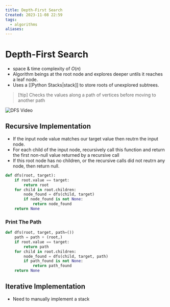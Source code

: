 ```yaml
---
title: Depth-First Search
Created: 2023-11-08 22:59
tags:
  - algorithms
aliases:
---
```

# Depth-First Search
- space & time complexity of $O(n)$
- Algorithm beings at the root node and explores deeper untils it reaches a leaf node.
- Uses a [[Python Stacks|stack]] to store roots of unexplored subtrees.
>[!tip] Checks the values along a path of vertices before moving to another path

![DFS Video](https://www.youtube.com/watch?v=0_ZzqX5bpyA)

## Recursive Implementation
- If the input node value matches our target value then reutrn the input node.
- For each child of the input node, recursively call this function and return the first non-null value returned by a recursive call
- If this root node has no children, or the recursive calls did not reutrn any node, then return null.
```Python
def dfs(root, target):
	if root.value == target:
		return root
	for child in root.children:
		node_found = dfs(child, target)
		if node_found is not None:
			return node_found
	return None
```

### Print The Path
```Python
def dfs(root, target, path=())
	path = path + (root,)
	if root.value == target:
		return path
	for child in root.children:
		node_found = dfs(child, target, path)
		if path_found is not None:
			return path_found
	return None
```
## Iterative Implementation
- Need to manually implement a stack



